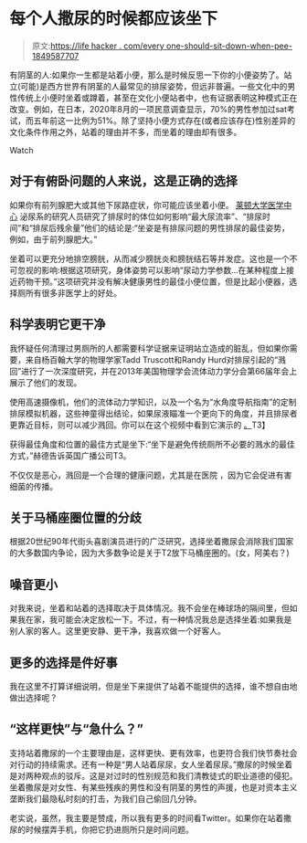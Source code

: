 # 每个人撒尿的时候都应该坐下

> 原文:[https://life hacker . com/every one-should-sit-down-when-pee-1849587707](https://lifehacker.com/everyone-should-sit-down-when-they-pee-1849587707)

有阴茎的人:如果你一生都是站着小便，那么是时候反思一下你的小便姿势了。站立(可能)是西方世界有阴茎的人最常见的排尿姿势，但远非普遍。一些文化中的男性传统上小便时坐着或蹲着，甚至在文化小便站者中，也有证据表明这种模式正在改变。例如，在日本，2020年8月的一项民意调查显示，70%的男性参加过sat考试，而五年前这一比例为51%。除了坚持小便方式存在(或者应该存在)性别差异的文化条件作用之外，站着的理由并不多，而坐着的理由却有很多。

Watch

## 对于有俯卧问题的人来说，这是正确的选择

如果你有前列腺肥大或其他下尿路症状，你可能应该坐着小便。 [莱顿大学医学中心](https://www.ncbi.nlm.nih.gov/pmc/articles/PMC4106761/) 泌尿系的研究人员研究了排尿时的体位如何影响“最大尿流率”、“排尿时间”和“排尿后残余量”他们的结论是:“坐姿是有排尿问题的男性排尿的最佳姿势，例如，由于前列腺肥大。”

坐着可以更充分地排空膀胱，从而减少膀胱炎和膀胱结石等并发症。这也是一个不可忽视的影响:根据这项研究，身体姿势可以影响“尿动力学参数…在某种程度上接近药物干预。”这项研究并没有解决健康男性的最佳小便位置，但是比起小便器，选择厕所有很多非医学上的好处。

## **科学表明它更干净**

我怀疑任何清理过男厕所的人都需要科学证据来证明站立造成的脏乱，但如果你需要，来自杨百翰大学的物理学家Tadd Truscott和Randy Hurd对排尿引起的“溅回”进行了一次深度研究，并在2013年美国物理学会流体动力学分会第66届年会上展示了他们的发现。

使用高速摄像机，他们的流体动力学知识，以及一个名为“水角度导航指南”的定制排尿模拟机器，这些神童得出结论，如果尿液瞄准一个更向下的角度，并且排尿者更靠近目标，则可以减少溅回。你可以在这个视频中看到它演示的 [。](https://www.youtube.com/watch?v=9c66KVU5ah8)T3】

获得最佳角度和位置的最佳方式是坐下:“坐下是避免传统厕所不必要的溅水的最佳方式，”赫德告诉英国广播公司T3。

不仅仅是恶心，溅回是一个合理的健康问题，尤其是在医院 ，因为它会促进有害细菌的传播。

## **关于马桶座圈位置的分歧**

根据20世纪90年代街头喜剧演员进行的广泛研究，选择坐着撒尿会消除我们国家的大多数国内争论，因为大多数争论是关于T2放下马桶座圈的。(女，阿美右？)

## **噪音更小**

对我来说，坐着和站着的选择取决于具体情况。我不会坐在棒球场的隔间里，但如果我在家，我可能会决定放松一下。不过，有一种情况我总是选择坐着:如果我是别人家的客人。这里更安静、更干净，我喜欢做一个好客人。

## **更多的选择是件好事**

我在这里不打算详细说明，但是坐下来提供了站着不能提供的选择，谁不想自由地做出选择呢？

## “这样更快”与“急什么？”

支持站着撒尿的一个主要理由是，这样更快、更有效率，也更符合我们快节奏社会对行动的持续需求。还有一种是“男人站着尿尿，女人坐着尿尿。”撒尿的时候坐着是对两种观点的驳斥。这是对过时的性别规范和我们清教徒式的职业道德的侵犯。坐着撒尿是对女性、有某些残疾的男性和没有阴茎的男性的声援，也是对资本主义垄断我们最隐私时刻的打击，为我们自己偷回几分钟。

老实说，虽然，我主要是赞成，所以我有更多的时间看Twitter。如果你在站着撒尿的时候摆弄手机，你把它扔进厕所只是时间问题。